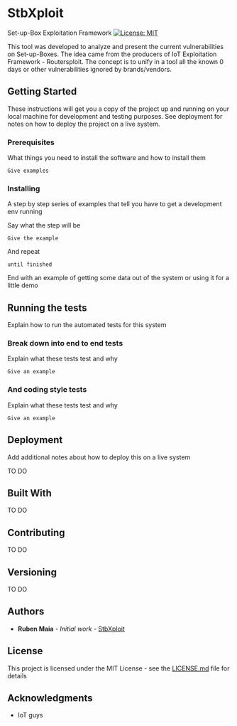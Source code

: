 # StbXploit
Set-up-Box Exploitation Framework
[![License: MIT](https://img.shields.io/badge/License-MIT-yellow.svg)](https://opensource.org/licenses/MIT)

This tool was developed to analyze and present the current vulnerabilities on Set-up-Boxes.
The idea came from the producers of IoT Exploitation Framework - Routersploit.
The concept is to unify in a tool all the known 0 days or other vulnerabilities ignored by brands/vendors.

## Getting Started

These instructions will get you a copy of the project up and running on your local machine for development and testing purposes. See deployment for notes on how to deploy the project on a live system.

### Prerequisites

What things you need to install the software and how to install them

```
Give examples
```

### Installing

A step by step series of examples that tell you have to get a development env running

Say what the step will be

```
Give the example
```

And repeat

```
until finished
```

End with an example of getting some data out of the system or using it for a little demo

## Running the tests

Explain how to run the automated tests for this system

### Break down into end to end tests

Explain what these tests test and why

```
Give an example
```

### And coding style tests

Explain what these tests test and why

```
Give an example
```

## Deployment

Add additional notes about how to deploy this on a live system

TO DO

## Built With

TO DO

## Contributing

TO DO

## Versioning

TO DO

## Authors

* **Ruben Maia** - *Initial work* - [StbXploit](https://github.com/rbnmaia/stbxploit)

## License

This project is licensed under the MIT License - see the [LICENSE.md](LICENSE.md) file for details

## Acknowledgments

* IoT guys
